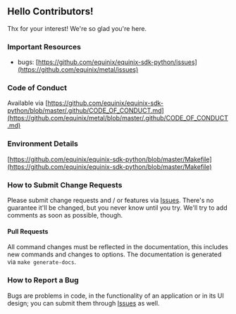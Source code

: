 ## Hello Contributors!
  Thx for your interest! We're so glad you're here.

### Important Resources
  - bugs: [https://github.com/equinix/equinix-sdk-python/issues](https://github.com/equinix/metal/issues)

### Code of Conduct
Available via [https://github.com/equinix/equinix-sdk-python/blob/master/.github/CODE_OF_CONDUCT.md](https://github.com/equinix/metal/blob/master/.github/CODE_OF_CONDUCT.md)

### Environment Details
[https://github.com/equinix/equinix-sdk-python/blob/master/Makefile](https://github.com/equinix/equinix-sdk-python/blob/master/Makefile)

### How to Submit Change Requests
Please submit change requests and / or features via [Issues](https://github.com/equinix/equinix-sdk-python/issues). There's no guarantee it'll be changed, but you never know until you try. We'll try to add comments as soon as possible, though.

#### Pull Requests
All command changes must be reflected in the documentation, this includes new commands and changes to options. The documentation is generated via `make generate-docs`.

### How to Report a Bug
Bugs are problems in code, in the functionality of an application or in its UI design; you can submit them through [Issues](https://github.com/equinix/equinix-sdk-python/issues) as well.
